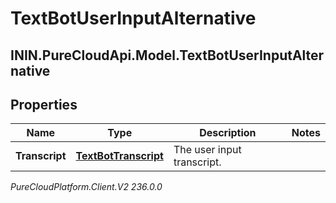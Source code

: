 # TextBotUserInputAlternative

## ININ.PureCloudApi.Model.TextBotUserInputAlternative

## Properties

|Name | Type | Description | Notes|
|------------ | ------------- | ------------- | -------------|
| **Transcript** | [**TextBotTranscript**](TextBotTranscript) | The user input transcript. | |



_PureCloudPlatform.Client.V2 236.0.0_

